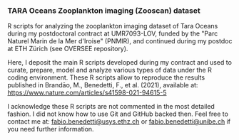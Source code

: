 ### TARA Oceans  Zooplankton imaging (Zooscan) dataset
R scripts for analyzing the zooplankton imaging dataset of Tara Oceans during my postdoctoral contract at UMR7093-LOV, funded by the "Parc Naturel Marin de la Mer d'Iroise" (PNMIR), and continued during my postdoc at ETH Zürich (see OVERSEE repository).

Here, I deposit the main R scripts developed during my contract and used to curate, prepare, model and analyze various types of data under the R coding environment.
These R scripts allow to reproduce the results published in Brandāo, M., Benedetti, F., et al. (2021), available at: https://www.nature.com/articles/s41598-021-94615-5 

I acknowledge these R scripts are not commented in the most detailed fashion. I did not know how to use Git and GitHub backed then. Feel free to contact me at: fabio.benedetti@usys.ethz.ch or fabio.benedetti@unibe.ch if you need further information.
